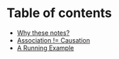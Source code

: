 # Table of contents

* [Why these notes?](README.md)
* [Association != Causation](association-causation.md)
* [A Running Example](a-motivating-example.md)

